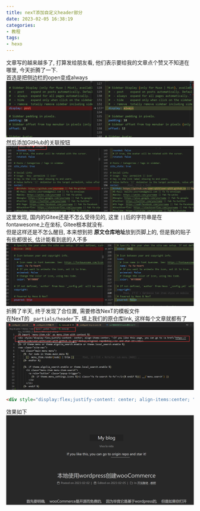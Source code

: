 ```yaml
---
title: nexT添加自定义header部分
date: 2023-02-05 16:38:19
categories:
- 教程
tags: 
- hexo
---
```


文章写的越来越多了, 打算发给朋友看, 他们表示要给我的文章点个赞又不知道在哪里, 今天折腾了一下.  
首选是把侧边栏的open变成always
![pages](nexT添加自定义header部分/001.png)
然后添加GitHub的关联按钮
![pages](nexT添加自定义header部分/002.png)
这里发现, 国内的Gitee还是不怎么受待见的, 这里 ` || `后的字符串是在fontawesome上在坐标, Gitee根本就没有.  
但是这样还是不怎么醒目, 本来想到把 **原文仓库地址**放到页脚上的, 但是我的贴子有些都很长, 估计能看到底的人不多 
![pages](nexT添加自定义header部分/003.png)
折腾了半天, 终于发现了合位置, 需要修改NexT的模板文件  
在NexT的 ` _partials/header `下, 填上我们的原仓库link, 这样每个文章就都有了
![pages](nexT添加自定义header部分/004.png)
```html
<div style="display:flex;justify-content: center; align-items:center; ">If you like this page, you can go to <a href="https://github.com/user-q123/user-q123.github.io.git">&nbsp;original repo&nbsp;</a> and star it!</div>
```
效果如下
![pages](nexT添加自定义header部分/005.png)